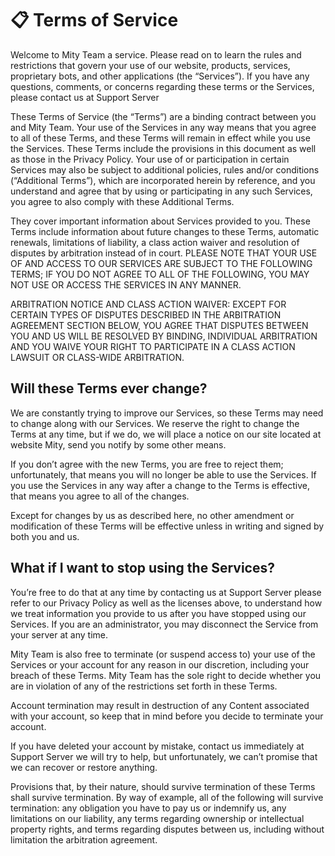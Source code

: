 # 📋 Terms of Service
Welcome to Mity Team a service. Please read on to learn the rules and restrictions that govern your use of our website, products, services, proprietary bots, and other applications (the “Services”). If you have any questions, comments, or concerns regarding these terms or the Services, please contact us at Support Server

These Terms of Service (the “Terms”) are a binding contract between you and Mity Team. Your use of the Services in any way means that you agree to all of these Terms, and these Terms will remain in effect while you use the Services. These Terms include the provisions in this document as well as those in the Privacy Policy. Your use of or participation in certain Services may also be subject to additional policies, rules and/or conditions (“Additional Terms”), which are incorporated herein by reference, and you understand and agree that by using or participating in any such Services, you agree to also comply with these Additional Terms.

They cover important information about Services provided to you. These Terms include information about future changes to these Terms, automatic renewals, limitations of liability, a class action waiver and resolution of disputes by arbitration instead of in court. PLEASE NOTE THAT YOUR USE OF AND ACCESS TO OUR SERVICES ARE SUBJECT TO THE FOLLOWING TERMS; IF YOU DO NOT AGREE TO ALL OF THE FOLLOWING, YOU MAY NOT USE OR ACCESS THE SERVICES IN ANY MANNER.

ARBITRATION NOTICE AND CLASS ACTION WAIVER: EXCEPT FOR CERTAIN TYPES OF DISPUTES DESCRIBED IN THE ARBITRATION AGREEMENT SECTION BELOW, YOU AGREE THAT DISPUTES BETWEEN YOU AND US WILL BE RESOLVED BY BINDING, INDIVIDUAL ARBITRATION AND YOU WAIVE YOUR RIGHT TO PARTICIPATE IN A CLASS ACTION LAWSUIT OR CLASS-WIDE ARBITRATION.

## Will these Terms ever change?
We are constantly trying to improve our Services, so these Terms may need to change along with our Services. We reserve the right to change the Terms at any time, but if we do, we will place a notice on our site located at website Mity, send you notify by some other means.

If you don’t agree with the new Terms, you are free to reject them; unfortunately, that means you will no longer be able to use the Services. If you use the Services in any way after a change to the Terms is effective, that means you agree to all of the changes.

Except for changes by us as described here, no other amendment or modification of these Terms will be effective unless in writing and signed by both you and us.

## What if I want to stop using the Services?
You’re free to do that at any time by contacting us at Support Server please refer to our Privacy Policy as well as the licenses above, to understand how we treat information you provide to us after you have stopped using our Services. If you are an administrator, you may disconnect the Service from your server at any time.

Mity Team is also free to terminate (or suspend access to) your use of the Services or your account for any reason in our discretion, including your breach of these Terms. Mity Team has the sole right to decide whether you are in violation of any of the restrictions set forth in these Terms.

Account termination may result in destruction of any Content associated with your account, so keep that in mind before you decide to terminate your account.

If you have deleted your account by mistake, contact us immediately at Support Server we will try to help, but unfortunately, we can’t promise that we can recover or restore anything.

Provisions that, by their nature, should survive termination of these Terms shall survive termination. By way of example, all of the following will survive termination: any obligation you have to pay us or indemnify us, any limitations on our liability, any terms regarding ownership or intellectual property rights, and terms regarding disputes between us, including without limitation the arbitration agreement.